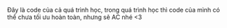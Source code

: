 Đây là code của cả quá trình học, trong quá trình học thì code của mình có thể chưa tối ưu hoàn toàn, nhưng sẽ AC nhé <3
